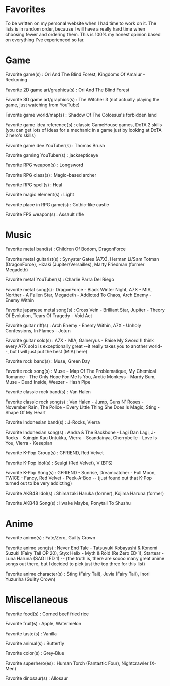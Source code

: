 # Favorites
To be written on my personal website when I had time to work on it. The lists is in random order, because I will have a really hard time when choosing fewer and ordering them. This is 100% my honest opinion based on everything I've experienced so far.

# Game
Favorite game(s) : Ori And The Blind Forest, Kingdoms Of Amalur - Reckoning

Favorite 2D game art/graphics(s) : Ori And The Blind Forest

Favorite 3D game art/graphics(s) : The Witcher 3 (not actually playing the game, just watching from YouTube)

Favorite game world/map(s) : Shadow Of The Colossus's forbidden land

Favorite game idea reference(s) : classic GameHouse games, DoTA 2 skills (you can get lots of ideas for a mechanic in a game just by looking at DoTA 2 hero's skills)

Favorite game dev YouTuber(s) : Thomas Brush

Favorite gaming YouTuber(s) : jacksepticeye

Favorite RPG weapon(s) : Longsword

Favorite RPG class(s) : Magic-based archer

Favorite RPG spell(s) : Heal

Favorite magic element(s) : Light

Favorite place in RPG game(s) : Gothic-like castle

Favorite FPS weapon(s) : Assault rifle

# Music
Favorite metal band(s) : Children Of Bodom, DragonForce

Favorite metal guitarist(s) : Synyster Gates (A7X), Herman Li/Sam Totman (DragonForce), Hizaki (Jupiter/Versailles), Marty Friedman (former Megadeth)

Favorite metal YouTuber(s) : Charlie Parra Del Riego

Favorite metal song(s) : DragonForce - Black Winter Night, A7X - MIA, Norther - A Fallen Star, Megadeth - Addicted To Chaos, Arch Enemy - Enemy Within

Favorite japanese metal song(s) : Cross Vein - Brilliant Star, Jupiter - Theory Of Evolution, Tears Of Tragedy - Void Act

Favorite guitar riff(s) : Arch Enemy - Enemy Within, A7X - Unholy Confessions, In Flames - Jotun

Favorite guitar solo(s) : A7X - MIA, Galneryus - Raise My Sword (I think every A7X solo is exceptionally great --it really takes you to another world--, but I will just put the best (MIA) here)

Favorite rock band(s) : Muse, Green Day

Favorite rock song(s) : Muse - Map Of The Problematique, My Chemical Romance - The Only Hope For Me Is You, Arctic Monkeys - Mardy Bum, Muse - Dead Inside, Weezer - Hash Pipe

Favorite classic rock band(s) : Van Halen

Favorite classic rock song(s) : Van Halen - Jump, Guns N' Roses - November Rain, The Police - Every Little Thing She Does Is Magic, Sting - Shape Of My Heart

Favorite Indonesian band(s) : J-Rocks, Vierra

Favorite Indonesian song(s) : Andra & The Backbone - Lagi Dan Lagi, J-Rocks - Kuingin Kau Untukku, Vierra - Seandainya, Cherrybelle - Love Is You, Vierra - Kesepian

Favorite K-Pop Group(s) : GFRIEND, Red Velvet

Favorite K-Pop Idol(s) : Seulgi (Red Velvet), V (BTS)

Favorite K-Pop Song(s) : GFRIEND - Sunrise, Dreamcatcher - Full Moon, TWICE - Fancy, Red Velvet - Peek-A-Boo -- (just found out that K-Pop turned out to be very addicting)

Favorite AKB48 Idol(s) : Shimazaki Haruka (former), Kojima Haruna (former)

Favorite AKB48 Song(s) : Iiwake Maybe, Ponytail To Shushu

# Anime
Favorite anime(s) : Fate/Zero, Guilty Crown

Favorite anime song(s) : Never End Tale - Tatsuyuki Kobayashi & Konomi Suzuki (Fairy Tail OP 20), Styx Helix - Myth & Roid (Re:Zero ED 1), Startear - Luna Haruna (SAO II ED 1) -- (the truth is, there are soooo many great anime songs out there, but I decided to pick just the top three for this list)

Favorite anime character(s) : Sting (Fairy Tail), Juvia (Fairy Tail), Inori Yuzuriha (Guilty Crown)

# Miscellaneous
Favorite food(s) : Corned beef fried rice

Favorite fruit(s) : Apple, Watermelon

Favorite taste(s) : Vanilla

Favorite animal(s) : Butterfly

Favorite color(s) : Grey-Blue

Favorite superhero(es) : Human Torch (Fantastic Four), Nightcrawler (X-Men)

Favorite dinosaur(s) : Allosaur
